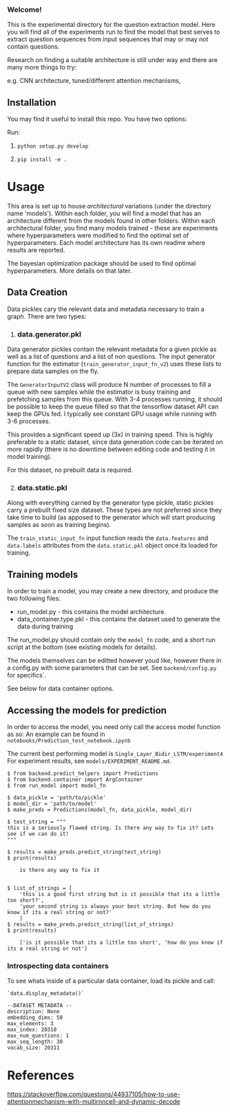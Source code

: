 
### Welcome!

This is the experimental directory for the question extraction model. Here you will find all of the experiments run to find the model that best serves to extract question sequences from input sequences that may or may not contain questions.


Research on finding a suitable architecture is still under way and there are many more things to try:

e.g. CNN architecture, tuned/different attention mechanisms, 


## Installation

You may find it useful to install this repo. You have two options:

Run:
1. `python setup.py develop`  

2. `pip install -e .`  


# Usage

This area is set up to house *architectural* variations (under the directory name 'models'). Within each folder, you will find a model that has an architecture different from the models found in other folders. Within each architectural folder, you find many models trained - these are experiments where hyperparameters were modified to find the optimal set of hyperparameters. Each model architecture has its own readme where results are reported. 

The bayesian optimization package should be used to find optimal hyperparameters. More details on that later.

## Data Creation

Data pickles cary the relevant data and metadata necessary to train a graph. There are two types:

1. ### data.generator.pkl  
Data generator pickles contain the relevant metadata for a given pickle as well as a list of questions and a list of non questions. The input generator function for the estimator (`train_generator_input_fn_v2`) uses these lists to prepare data samples on the fly.  

The `GeneratorInputV2` class will produce N number of processes to fill a queue with new samples while the estimator is busy training and prefetching samples from this queue. With 3-4 processes running, it should be possible to keep the queue filled so that the tensorflow dataset API can keep the GPUs fed. I typically see constant GPU usage while running with 3-6 processes.  

This provides a significant speed up (3x) in training speed. This is highly preferable to a static dataset, since data generation code can be iterated on more rapidly (there is no downtime between editing code and testing it in model training).

For this dataset, no prebuilt data is required.


2. ### data.static.pkl  
Along with everything carried by the generator type pickle, static pickles carry a prebuilt fixed size dataset. These types are not preferred since they take time to build (as apposed to the generator which will start producing samples as soon as training begins).

The `train_static_input_fn` input function reads the `data.features` and `data.labels` attributes from the `data.static.pkl` object once its loaded for training.

## Training models

In order to train a model, you may create a new directory, and produce the two following files:

 - run_model.py - this contains the model architecture.
 - data_container.type.pkl - this contains the dataset used to generate the data during training

The run_model.py should contain only the `model_fn` code, and a short run script at the bottom (see existing models for details).

The models themselves can be editted however youd like, however there in a config.py with some parameters that can be set. See `backend/config.py` for specifics`.  


See below for data container options.



## Accessing the models for prediction

In order to access the model, you need only call the access model function as so:
An example can be found in `notebooks/Prediction_test_notebook.ipynb`

The current best performing model is `Single_Layer_Bidir_LSTM/experiment4`  
For experiment results, see `models/EXPERIMENT_README.md`.  

```
$ from backend.predict_helpers import Predictions
$ from backend.container import ArgContainer
$ from run_model import model_fn

$ data_pickle = 'path/to/pickle'
$ model_dir = 'path/to/model'
$ make_preds = Predictions(model_fn, data_pickle, model_dir)

$ test_string = """
this is a seriously flawed string. Is there any way to fix it? Lets see if we can do it!
"""

$ results = make_preds.predict_string(test_string)
$ print(results)

    is there any way to fix it


$ list_of_strings = [
    'this is a good first string but is it possible that its a little too short?',
    'your second string is always your best string. But how do you know if its a real string or not?'
    ]
$ results = make_preds.predict_string(list_of_strings)
$ print(results)
    
    ['is it possible that its a little too short', 'how do you know if its a real string or not']

```

### Introspecting data containers

To see whats inside of a particular data container, load its pickle and call:

    `data.display_metadata()`

    --DATASET METADATA --
    description: None
    embedding_dims: 50
    max_elements: 3
    max_index: 20310
    max_num_questions: 1
    max_seq_length: 30
    vocab_size: 20311



# References
 https://stackoverflow.com/questions/44937105/how-to-use-attentionmechanism-with-multirnncell-and-dynamic-decode

